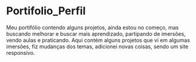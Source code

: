# Portifolio_Perfil
Meu portifólio contendo alguns projetos, ainda estou no começo, mas buscando melhorar e buscar mais aprendizado, partipando de imersões, vendo aulas e praticando. Aqui contém alguns projetos que vi em algumas imersões, fiz mudanças dos temas, adicionei novas coisas, sendo um site responsivo.
